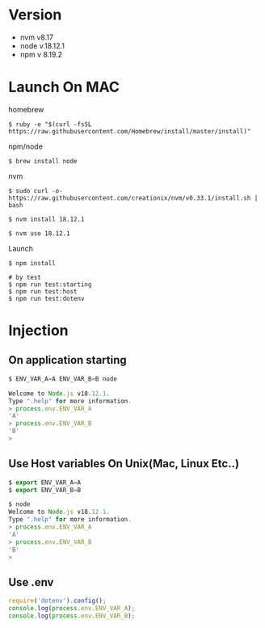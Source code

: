 # Version

- nvm v8.17
- node v.18.12.1
- npm v 8.19.2

# Launch On MAC

homebrew

```shell
$ ruby -e "$(curl -fsSL https://raw.githubusercontent.com/Homebrew/install/master/install)"
```

npm/node

```shell
$ brew install node
```

nvm

```shell
$ sudo curl -o- https://raw.githubusercontent.com/creationix/nvm/v0.33.1/install.sh | bash

$ nvm install 18.12.1

$ nvm use 18.12.1
```

Launch

```shell
$ npm install

# by test
$ npm run test:starting
$ npm run test:host
$ npm run test:dotenv
```

# Injection

## On application starting

```javascript
$ ENV_VAR_A=A ENV_VAR_B=B node

Welcome to Node.js v18.12.1.
Type ".help" for more information.
> process.env.ENV_VAR_A
'A'
> process.env.ENV_VAR_B
'B'
>
```

## Use Host variables On Unix(Mac, Linux Etc..)

```javascript
$ export ENV_VAR_A=A
$ export ENV_VAR_B=B

$ node
Welcome to Node.js v18.12.1.
Type ".help" for more information.
> process.env.ENV_VAR_A
'A'
> process.env.ENV_VAR_B
'B'
>
```

## Use .env

```javascript
require('dotenv').config();
console.log(process.env.ENV_VAR_A);
console.log(process.env.ENV_VAR_B);
```
